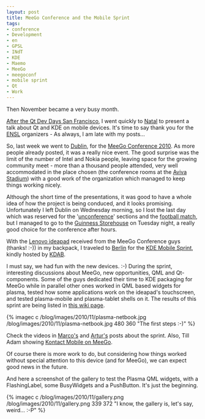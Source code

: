 ```yaml
---
layout: post
title: MeeGo Conference and the Mobile Sprint
tags:
- conference
- Development
- en
- GPSL
- INdT
- KDE
- Maemo
- MeeGo
- meegoconf
- mobile sprint
- Qt
- Work
---
```

Then November became a very busy month.

[After the Qt Dev Days San Francisco](http://www.anselmolsm.org/blog/if-youre-going-to-san-francisco/), I went quickly to [Natal](http://en.wikipedia.org/wiki/Natal,_Rio_Grande_do_Norte) to present a talk about Qt and KDE on mobile devices. It's time to say thank you for the [ENSL](http://ensl.org.br/2010/) organizers - As always, I am late with my posts...

So, last week we went to [Dublin](http://en.wikipedia.org/wiki/Dublin), for the [MeeGo Conference 2010](http://conference2010.meego.com/). As more people already posted, it was a really nice event. The good surprise was the limit of the number of Intel and Nokia people, leaving space for the growing community meet - more than a thousand people attended, very well accommodated in the place chosen (the conference rooms at the [Aviva Stadium](http://en.wikipedia.org/wiki/Aviva_Stadium)) with a good work of the organization which managed to keep things working nicely.

Although the short time of the presentations, it was good to have a whole idea of how the project is being conduced, and it looks promising. Unfortunately I left Dublin on Wednesday morning, so I lost the last day which was reserved for the '[unconference](http://wiki.meego.com/MeeGo_Conference_2010/Unconference)' sections and the [football match](http://www.fifa.com/worldfootball/news/newsid=1265722.html?cid=rssfeed&amp;att=), but I managed to go to the [Guinness Storehouse](http://www.guinness-storehouse.com/en/Index.aspx) on Tuesday night, a really good choice for the conference after hours.

With the [Lenovo ideapad](http://en.wikipedia.org/wiki/IdeaPad) received from the MeeGo Conference guys (thanks! :-)) in my backpack, I traveled to [Berlin](http://en.wikipedia.org/wiki/Berlin) for the [KDE Mobile Sprint](http://community.kde.org/KDE_Mobile/Sprints/November2010-Planning), kindly hosted by [KDAB](http://www.kdab.net).

I must say, we had fun with the new devices. :-)
During the sprint, interesting discussions about MeeGo, new opportunities, QML and Qt-components. Some of the guys dedicated their time to KDE packaging for MeeGo while in parallel other ones worked in QML based widgets for plasma, tested how some applications work on the ideapad's touchscreen, and tested plasma-mobile and plasma-tablet shells on it. The results of this sprint are being listed in [this wiki page](http://community.kde.org/KDE_Mobile/Sprints/November2010-Results).

{% imagec c /blog/images/2010/11/plasma-netbook.jpg /blog/images/2010/11/plasma-netbook.jpg 480 360 "The first steps :-)" %}

Check the videos in [Marco's](http://www.notmart.org/index.php/BlaBla/Meego_summit_and_Mobile_sprint_) and [Artur's](http://blog.morpheuz.cc/21/11/2010/kde-mobile-sprint-and-meego/) posts about the sprint. Also, Till Adam showing [Kontact Mobile on MeeGo](http://www.youtube.com/watch?v=SsWnfny61oI).

Of course there is more work to do, but considering how things worked without special attention to this device (and for MeeGo), we can expect good news in the future.

And here a screenshot of the gallery to test the Plasma QML widgets, with a FlashingLabel, some BusyWidgets and a PushButton. It's just the beginning.

{% imagec c /blog/images/2010/11/gallery.png /blog/images/2010/11/gallery.png 339 372 "I know, the gallery is, let's say, weird... :-P" %}